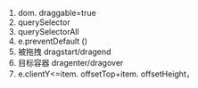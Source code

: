1. dom. draggable=true
2. querySelector
3. querySelectorAll
4. e.preventDefault ()
5. 被拖拽 dragstart/dragend
6. 目标容器 dragenter/dragover
7. e.clientY<=item. offsetTop+item. offsetHeight，